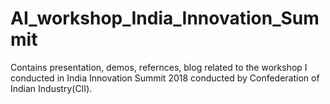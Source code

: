 # AI_workshop_India_Innovation_Summit
Contains presentation, demos, refernces, blog related to the workshop I conducted in India Innovation Summit 2018 conducted by Confederation of Indian Industry(CII). 
